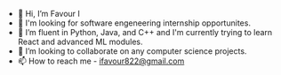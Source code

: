 - 👋 Hi, I’m Favour I
- 👀 I'm looking for software engeneering internship opportunites.
- 🌱 I’m fluent in Python, Java, and C++ and I'm currently trying to learn React and advanced ML modules.
- 💞️ I’m looking to collaborate on any computer science projects.
- 📫 How to reach me - ifavour822@gmail.com

<!---
fabf28/fabf28 is a ✨ special ✨ repository because its `README.md` (this file) appears on your GitHub profile.
You can click the Preview link to take a look at your changes.
--->
